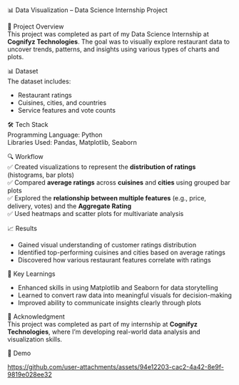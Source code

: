 📊 Data Visualization – Data Science Internship Project

📌 Project Overview  
This project was completed as part of my Data Science Internship at **Cognifyz Technologies**. The goal was to visually explore restaurant data to uncover trends, patterns, and insights using various types of charts and plots.

📊 Dataset  
The dataset includes:
- Restaurant ratings
- Cuisines, cities, and countries
- Service features and vote counts

🛠️ Tech Stack  
Programming Language: Python  
Libraries Used: Pandas, Matplotlib, Seaborn

🔍 Workflow  
✅ Created visualizations to represent the **distribution of ratings** (histograms, bar plots)  
✅ Compared **average ratings** across **cuisines** and **cities** using grouped bar plots  
✅ Explored the **relationship between multiple features** (e.g., price, delivery, votes) and the **Aggregate Rating**  
✅ Used heatmaps and scatter plots for multivariate analysis

📈 Results  
- Gained visual understanding of customer ratings distribution  
- Identified top-performing cuisines and cities based on average ratings  
- Discovered how various restaurant features correlate with ratings

🚀 Key Learnings  
- Enhanced skills in using Matplotlib and Seaborn for data storytelling  
- Learned to convert raw data into meaningful visuals for decision-making  
- Improved ability to communicate insights clearly through plots

🌟 Acknowledgment  
This project was completed as part of my internship at **Cognifyz Technologies**, where I’m developing real-world data analysis and visualization skills.

🎥 Demo


https://github.com/user-attachments/assets/94e12203-cac2-4a42-8e9f-9819e028ee32

